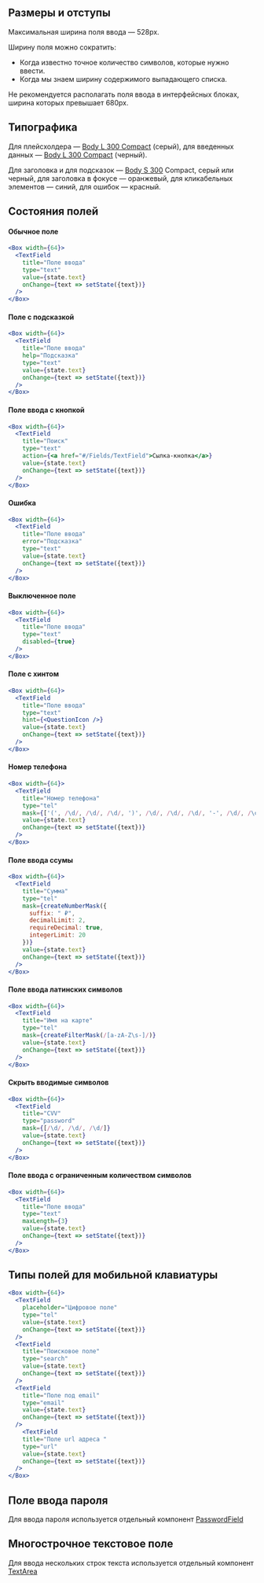 ## Размеры и отступы

Максимальная ширина поля ввода — 528px.

Ширину поля можно сократить:
- Когда известно точное количество символов, которые нужно ввести.
- Когда мы знаем ширину содержимого выпадающего списка.

Не рекомендуется располагать поля ввода в интерфейсных блоках, ширина которых превышает 680px.

## Типографика

Для плейсхолдера — [Body L 300 Compact](#/Компоненты/Heading) (серый), для введенных данных — [Body L 300 Compact]() (черный).

Для заголовка и для подсказок — [Body S 300]() Compact, серый или черный, для заголовка в фокусе — оранжевый, для кликабельных элементов — синий, для ошибок — красный.

## Состояния полей

#### Обычное поле

```jsx
<Box width={64}>
  <TextField
    title="Поле ввода"
    type="text"
    value={state.text}
    onChange={text => setState({text})}
  />
</Box>
```

#### Поле с подсказкой

```jsx
<Box width={64}>
  <TextField
    title="Поле ввода"
    help="Подсказка"
    type="text"
    value={state.text}
    onChange={text => setState({text})}
  />
</Box>
```

#### Поле ввода с кнопкой

```jsx
<Box width={64}>
  <TextField
    title="Поиск"
    type="text"
    action={<a href="#/Fields/TextField">Сылка-кнопка</a>}
    value={state.text}
    onChange={text => setState({text})}
  />
</Box>
```

#### Ошибка

```jsx
<Box width={64}>
  <TextField
    title="Поле ввода"
    error="Подсказка"
    type="text"
    value={state.text}
    onChange={text => setState({text})}
  />
</Box>
```

#### Выключенное поле

```jsx
<Box width={64}>
  <TextField
    title="Поле ввода"
    type="text"
    disabled={true}
  />
</Box>
```

#### Поле с хинтом

```jsx
<Box width={64}>
  <TextField
    title="Поле ввода"
    type="text"
    hint={<QuestionIcon />}
    value={state.text}
    onChange={text => setState({text})}
  />
</Box>
```

#### Номер телефона

```jsx
<Box width={64}>
  <TextField
    title="Номер телефона"
    type="tel"
    mask={['(', /\d/, /\d/, /\d/, ')', /\d/, /\d/, /\d/, '-', /\d/, /\d/, '-', /\d/, /\d/]}
    value={state.text}
    onChange={text => setState({text})}
  />
</Box>
```

#### Поле ввода ссумы

```jsx
<Box width={64}>
  <TextField
    title="Сумма"
    type="tel"
    mask={createNumberMask({
      suffix: " ₽",
      decimalLimit: 2,
      requireDecimal: true,
      integerLimit: 20
    })}
    value={state.text}
    onChange={text => setState({text})}
  />
</Box>
```

#### Поле ввода латинских символов

```jsx
<Box width={64}>
  <TextField
    title="Имя на карте"
    type="tel"
    mask={createFilterMask(/[a-zA-Z\s-]/)}
    value={state.text}
    onChange={text => setState({text})}
  />
</Box>
```

#### Скрыть вводимые символов

```jsx
<Box width={64}>
  <TextField
    title="CVV"
    type="password"
    mask={[/\d/, /\d/, /\d/]}
    value={state.text}
    onChange={text => setState({text})}
  />
</Box>
```

#### Поле ввода с ограниченным количеством символов

```jsx
<Box width={64}>
  <TextField
    title="Поле ввода"
    type="text"
    maxLength={3}
    value={state.text}
    onChange={text => setState({text})}
  />
</Box>
```

## Типы полей для мобильной клавиатуры

```jsx
<Box width={64}>
  <TextField
    placeholder="Цифровое поле"
    type="tel"
    value={state.text}
    onChange={text => setState({text})}
  />
  <TextField
    title="Поисковое поле"
    type="search"
    value={state.text}
    onChange={text => setState({text})}
  />
  <TextField
    title="Поле под email"
    type="email"
    value={state.text}
    onChange={text => setState({text})}
  />
    <TextField
    title="Поле url адреса "
    type="url"
    value={state.text}
    onChange={text => setState({text})}
  />
</Box>
```
## Поле ввода пароля

Для ввода пароля используется отдельный компонент [PasswordField](#/Компоненты/PasswordField)

## Многострочное текстовое поле

Для ввода нескольких строк текста используется отдельный компонент [TextArea](#/Компоненты/TextArea)
